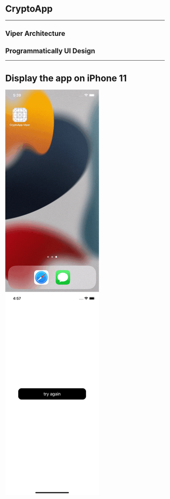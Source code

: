 # CryptoApp

---

## Viper Architecture
## Programmatically UI Design

---

# Display the app on iPhone 11

![](https://github.com/hasanuysaal/CryptoApp-Viper/blob/main/Gifs/iPhone11.gif)
<img src="https://github.com/hasanuysaal/CryptoApp-Viper/blob/main/Gifs/tryAgain.png" width="296" height="640">